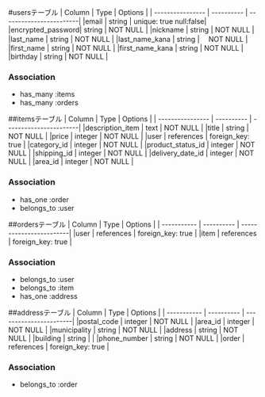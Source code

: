 #usersテーブル
|  Column          | Type       | Options                 |
| ---------------- | ---------- | ------------------------|
|email             |   string   | unique: true  null:false|
|encrypted_password|   string   |    NOT NULL             |
|nickname          |   string   |    NOT NULL             |
|last_name         |   string   |    NOT NULL             |
|last_name_kana    |   string   |　  NOT NULL             |
|first_name        |   string   |    NOT NULL             |
|first_name_kana   |   string   |    NOT NULL             |
|birthday          |   string   |    NOT NULL             |

### Association
- has_many :items
- has_many :orders

##itemsテーブル
|  Column          | Type       | Options                 |
| ---------------- | ---------- |  -----------------------|
|description_item  |    text    |    NOT NULL             |
|title             |   string   |    NOT NULL             |
|price             |   integer  |    NOT NULL             |
|user              | references |   foreign_key: true     |
|category_id       |   integer  |    NOT NULL             |
|product_status_id |   integer  |    NOT NULL             |
|shipping_id       |   integer  |    NOT NULL             |
|delivery_date_id  |   integer  |    NOT NULL             |
|area_id           |   integer  |    NOT NULL             |


### Association
- has_one    :order
- belongs_to :user

##ordersテーブル
|  Column     | Type       | Options                  |
| ----------- | ---------- |  ------------------------|
|user         | references |   foreign_key: true      |
|item         | references |   foreign_key: true      |

### Association
- belongs_to :user
- belongs_to :item
- has_one    :address

##addressテーブル
|  Column     | Type      | Options                 |
| ----------- | ---------- | -----------------------|
|postal_code  |   integer  |     NOT NULL           |
|area_id      |   integer  |     NOT NULL           |
|municipality |   string   |     NOT NULL           |
|address      |   string   |     NOT NULL           |
|building     |   string   |                        |
|phone_number |   string   |     NOT NULL           |
|order        | references |     foreign_key: true  |


### Association
- belongs_to  :order